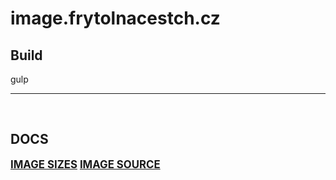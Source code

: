 # image.frytolnacestch.cz

## Build
gulp
_____________________________________________________________________

&nbsp;

## DOCS
<big>**[IMAGE SIZES](docs/image-sizes.md)**</big>
<big>**[IMAGE SOURCE](docs/image-source.md)**</big>